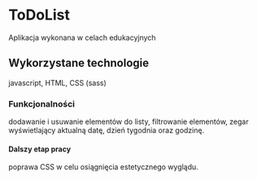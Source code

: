 # ToDoList
Aplikacja wykonana w celach edukacyjnych
## Wykorzystane technologie
javascript, HTML, CSS (sass)
### Funkcjonalności
dodawanie i usuwanie elementów do listy,
filtrowanie elementów,
zegar wyświetlający aktualną datę, dzień tygodnia oraz godzinę.
#### Dalszy etap pracy
poprawa CSS w celu osiągnięcia estetycznego wyglądu.
